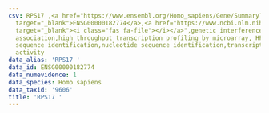 ```yaml
---
csv: RPS17 ,<a href="https://www.ensembl.org/Homo_sapiens/Gene/Summary?db=core;g=ENSG00000182774"
  target="_blank">ENSG00000182774</a>,<a href="https://www.ncbi.nlm.nih.gov/pubmed/28369544"
  target="_blank"><i class="fas fa-file"></i></a>",genetic interference,functional
  association,high throughput transcription profiling by microarray, HF73 cells,nucleotide
  sequence identification,nucleotide sequence identification,transcriptional regulation,down-regulates
  activity
data_alias: 'RPS17 '
data_id: ENSG00000182774
data_numevidence: 1
data_species: Homo sapiens
data_taxid: '9606'
title: 'RPS17 '
---
```

